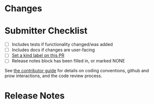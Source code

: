# Changes

<!-- 🎉🎉🎉 Thank you for the PR!!! 🎉🎉🎉 -->

<!-- Describe your changes here- ideally you can get that description straight from
your descriptive commit message(s)! -->

<!-- If this PR fixes a GitHub issue, please mention it like so:

Fixes #<insert issue number here>

-->

# Submitter Checklist

- [ ] Includes tests if functionality changed/was added
- [ ] Includes docs if changes are user-facing
- [ ] [Set a kind label on this PR](https://prow.k8s.io/command-help#kind)
- [ ] Release notes block has been filled in, or marked NONE

See [the contributor guide](https://github.com/shipwright-io/build/blob/main/CONTRIBUTING.md)
for details on coding conventions, github and prow interactions, and the code review process.

# Release Notes

<!--
Describe any user facing changes here, or delete this block.

Examples of user facing changes:
- API changes
- Bug fixes
- Any changes in behavior
- Changes requiring upgrade notices or deprecation warnings

For pull requests with a release note:

```release-note
Your release note here
```

For pull requests that require additional action from users switching to the new release, include the string "action required" (case insensitive) in the release note:

```release-note
action required: your release note here
```

For pull requests that don't need to be mentioned at release time, use the `/release-note-none` Prow command to add the `release-note-none` label to the PR. You can also write the string "NONE" as a release note in your PR description:

```release-note
NONE
```
-->
